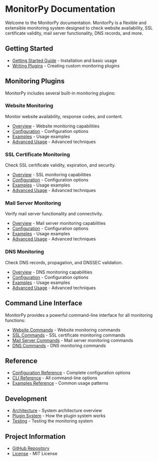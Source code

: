 # MonitorPy Documentation

Welcome to the MonitorPy documentation. MonitorPy is a flexible and extensible monitoring system designed to check website availability, SSL certificate validity, mail server functionality, DNS records, and more.

## Getting Started

- [Getting Started Guide](getting_started.md) - Installation and basic usage
- [Writing Plugins](writing_plugins.md) - Creating custom monitoring plugins

## Monitoring Plugins

MonitorPy includes several built-in monitoring plugins:

### Website Monitoring

Monitor website availability, response codes, and content.

- [Overview](plugins/website/index.md) - Website monitoring capabilities
- [Configuration](plugins/website/configuration.md) - Configuration options
- [Examples](plugins/website/examples.md) - Usage examples
- [Advanced Usage](plugins/website/advanced.md) - Advanced techniques

### SSL Certificate Monitoring

Check SSL certificate validity, expiration, and security.

- [Overview](plugins/ssl/index.md) - SSL monitoring capabilities
- [Configuration](plugins/ssl/configuration.md) - Configuration options
- [Examples](plugins/ssl/examples.md) - Usage examples
- [Advanced Usage](plugins/ssl/advanced.md) - Advanced techniques

### Mail Server Monitoring

Verify mail server functionality and connectivity.

- [Overview](plugins/mail/index.md) - Mail server monitoring capabilities
- [Configuration](plugins/mail/configuration.md) - Configuration options
- [Examples](plugins/mail/examples.md) - Usage examples
- [Advanced Usage](plugins/mail/advanced.md) - Advanced techniques

### DNS Monitoring

Check DNS records, propagation, and DNSSEC validation.

- [Overview](plugins/dns/index.md) - DNS monitoring capabilities
- [Configuration](plugins/dns/configuration.md) - Configuration options
- [Examples](plugins/dns/examples.md) - Usage examples
- [Advanced Usage](plugins/dns/advanced.md) - Advanced techniques

## Command Line Interface

MonitorPy provides a powerful command-line interface for all monitoring functions:

- [Website Commands](cli/website.md) - Website monitoring commands
- [SSL Commands](cli/ssl.md) - SSL certificate monitoring commands
- [Mail Server Commands](cli/mail.md) - Mail server monitoring commands
- [DNS Commands](cli/dns.md) - DNS monitoring commands

## Reference

- [Configuration Reference](reference/configuration.md) - Complete configuration options
- [CLI Reference](reference/cli_commands.md) - All command-line options
- [Examples Reference](reference/examples.md) - Common usage patterns

## Development

- [Architecture](development/architecture.md) - System architecture overview
- [Plugin System](development/plugin_system.md) - How the plugin system works
- [Testing](development/testing/index.md) - Testing the monitoring system

## Project Information

- [GitHub Repository](https://github.com/yourusername/monitorpy)
- [License](https://github.com/yourusername/monitorpy/blob/main/LICENSE) - MIT License